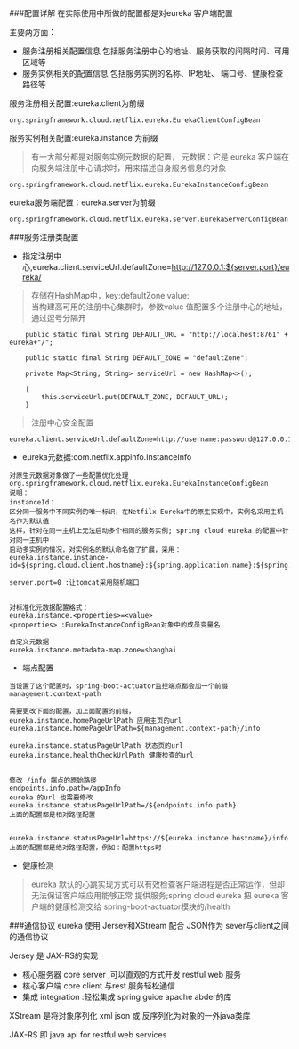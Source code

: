 ###配置详解
在实际使用中所做的配置都是对eureka 客户端配置

主要两方面：
- 服务注册相关配置信息 包括服务注册中心的地址、服务获取的间隔时间、可用区域等
- 服务实例相关的配置信息 包括服务实例的名称、IP地址、 端口号、健康检查路径等


服务注册相关配置:eureka.client为前缀
```
org.springframework.cloud.netflix.eureka.EurekaClientConfigBean
```

服务实例相关配置:eureka.instance 为前缀
> 有一大部分都是对服务实例元数据的配置，
元数据：它是 eureka 客户端在向服务端注册中心请求时，用来描述自身服务信息的对象
```
org.springframework.cloud.netflix.eureka.EurekaInstanceConfigBean
```

eureka服务端配置：eureka.server为前缀
```
org.springframework.cloud.netflix.eureka.server.EurekaServerConfigBean
```

###服务注册类配置
- 指定注册中心,eureka.client.serviceUrl.defaultZone=http://127.0.0.1:${server.port}/eureka/
>存储在HashMap中，key:defaultZone  value:  
当构建高可用的注册中心集群时，参数value 值配置多个注册中心的地址，通过逗号分隔开
```
    public static final String DEFAULT_URL = "http://localhost:8761" + eureka+"/";

	public static final String DEFAULT_ZONE = "defaultZone";
	
	private Map<String, String> serviceUrl = new HashMap<>();

	{
		this.serviceUrl.put(DEFAULT_ZONE, DEFAULT_URL);
	}
```

>注册中心安全配置
```
eureka.client.serviceUrl.defaultZone=http://username:password@127.0.0.1:${server.port}/eureka/
```

- eureka元数据:com.netflix.appinfo.InstanceInfo
```
对原生元数据对象做了一些配置优化处理
org.springframework.cloud.netflix.eureka.EurekaInstanceConfigBean  
说明：
instanceId：
区分同一服务中不同实例的唯一标识，在Netfilx Eureka中的原生实现中，实例名采用主机名作为默认值
这样，针对在同一主机上无法启动多个相同的服务实例; spring cloud eureka 的配置中针对同一主机中
启动多实例的情况，对实例名的默认命名做了扩展，采用：
eureka.instance.instance-id=${spring.cloud.client.hostname}:${spring.application.name}:${spring.application.instance_id:${server.port}

server.port=0 :让tomcat采用随机端口


对标准化元数据配置格式：
eureka.instance.<properties>=<value>
<properties> :EurekaInstanceConfigBean对象中的成员变量名

自定义元数据
eureka.instance.metadata-map.zone=shanghai

```

- 端点配置
```
当设置了这个配置时，spring-boot-actuator监控端点都会加一个前缀
management.context-path

需要更改下面的配置，加上面配置的前缀，
eureka.instance.homePageUrlPath 应用主页的url
eureka.instance.homePageUrlPath=${management.context-path}/info

eureka.instance.statusPageUrlPath 状态页的url
eureka.instance.healthCheckUrlPath 健康检查的url


修改 /info 端点的原始路径
endpoints.info.path=/appInfo
eureka 的url 也需要修改
eureka.instance.statusPageUrlPath=/${endpoints.info.path}
上面的配置都是相对路径配置


eureka.instance.statusPageUrl=https://${eureka.instance.hostname}/info
上面的配置都是绝对路径配置，例如：配置https时
```

- 健康检测
> eureka 默认的心跳实现方式可以有效检查客户端进程是否正常运作，但却无法保证客户端应用能够正常
提供服务;spring cloud eureka 把 eureka 客户端的健康检测交给 spring-boot-actuator模块的/health


###通信协议
eureka 使用 Jersey和XStream 配合 JSON作为 sever与client之间的通信协议

Jersey 是 JAX-RS的实现
- 核心服务器 core server ,可以直观的方式开发 restful web 服务
- 核心客户端 core client 与rest 服务轻松通信
- 集成 integration :轻松集成 spring guice  apache abder的库

XStream 是将对象序列化 xml  json 或 反序列化为对象的一外java类库

JAX-RS 即 java api for restful web services


